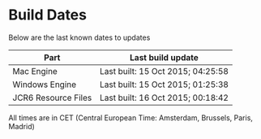 # Build Dates

Below are the last known dates to updates

Part | Last build update
-----|-----
Mac Engine | Last built: 15 Oct 2015; 04:25:58
Windows Engine | Last built: 15 Oct 2015; 01:25:38
JCR6 Resource Files | Last built: 16 Oct 2015; 00:18:42
All times are in CET (Central European Time: Amsterdam, Brussels, Paris, Madrid)



